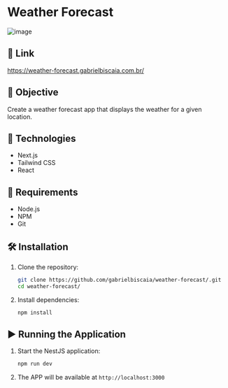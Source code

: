 # Weather Forecast

![image](https://github.com/user-attachments/assets/7ed45706-39f1-43b0-8dea-e3e92568f8ae)

## 🔗 Link
https://weather-forecast.gabrielbiscaia.com.br/

## 🎯 Objective
Create a weather forecast app that displays the weather for a given location.

## 🧰 Technologies
- Next.js
- Tailwind CSS
- React

## 📝 Requirements
- Node.js
- NPM
- Git

## 🛠️ Installation

1. Clone the repository:
   ```bash
   git clone https://github.com/gabrielbiscaia/weather-forecast/.git
   cd weather-forecast/
   ```

2. Install dependencies:
   ```bash
   npm install
   ```

## ▶️ Running the Application

1. Start the NestJS application:
   ```bash
   npm run dev
   ```

2. The APP will be available at `http://localhost:3000`

